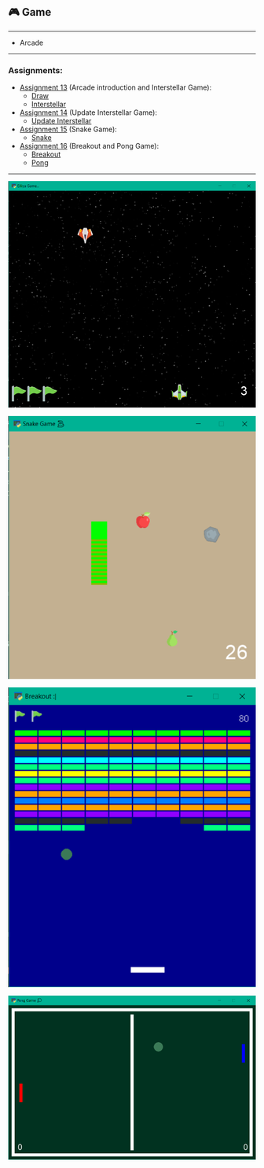 ## 🎮 Game

---

- Arcade

---

### Assignments:

- [Assignment 13](Assignment_13) (Arcade introduction and Interstellar Game):
    - [Draw](Assignment_13/draw.py)
    - [Interstellar](Assignment_13/interrstellar.py)
- [Assignment 14](Assignment_14) (Update Interstellar Game):
    - [Update Interstellar](Assignment_14)
- [Assignment 15](Assignment_15) (Snake Game):
    - [Snake](Assignment_15)
- [Assignment 16](Assignment_16) (Breakout and Pong Game):
    - [Breakout](Assignment_16/breakout)
    - [Pong](Assignment_16/pong)

---

![image](Assignment_14/assets/img.png)

![image](Assignment_15/assets/img.png)

![image](Assignment_16/assets/img.png)

![image](Assignment_16/assets/img_1.png)


